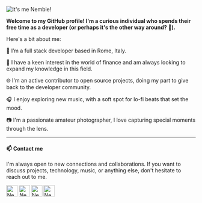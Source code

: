 
![It's me Nembie!](https://github.com/Nembie/nembie/assets/47114030/a7f3178b-1001-4cac-8493-53ec30510272)

**Welcome to my GitHub profile! I'm a curious individual who spends their free time as a developer (or perhaps it's the other way around? 🤔).**


Here's a bit about me:

🚀 I’m a full stack developer based in Rome, Italy.

💸 I have a keen interest in the world of finance and am always looking to expand my knowledge in this field.

🌐 I'm an active contributor to open source projects, doing my part to give back to the developer community.

🎧 I enjoy exploring new music, with a soft spot for lo-fi beats that set the mood.

📷 I'm a passionate amateur photographer, I love capturing special moments through the lens.

---------
#### 📫 Contact me

I'm always open to new connections and collaborations. If you want to discuss projects, technology, music, or anything else, don't hesitate to reach out to me.

[<img align="left" alt="Nembie | LinkedIn" height="30px" src="https://img.shields.io/badge/linkedin-%230077B5.svg?style=for-the-badge&logo=linkedin&logoColor=white" />][Linkedin]
[<img align="left" alt="Nembie | Twitter" height="30px" src="https://img.shields.io/badge/X(Twitter)-000000.svg?style=for-the-badge&logo=X&logoColor=white" />][Twitter]
[<img align="left" alt="Nembie | StackOverFlow" height="30px" src="https://img.shields.io/badge/-Stackoverflow-FE7A16?style=for-the-badge&logo=stack-overflow&logoColor=white" />][StackOverFlow]
[<img align="left" alt="Nembie | Gmail" height="30px" src="https://img.shields.io/badge/-Gmail-EA4335?style=for-the-badge&logo=gmail&logoColor=white" />][Gmail]


[Twitter]: https://twitter.com/n3mbie
[Linkedin]: https://www.linkedin.com/in/luca-pacitto
[StackOverFlow]: https://stackoverflow.com/users/9935392/luca-p
[Gmail]: mailto:lucapacitto.dev@gmail.com

